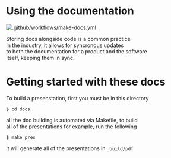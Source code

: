 Using the documentation
=======================

[![.github/workflows/make-docs.yml](https://github.com/KenwoodFox/EG-207-CCEMS/actions/workflows/make-docs.yml/badge.svg)](https://github.com/KenwoodFox/EG-207-CCEMS/actions/workflows/make-docs.yml)


Storing docs alongside code is a common practice  
in the industry, it allows for syncronous updates  
to both the documentation for a product and the software  
itself, keeping them in sync.


# Getting started with these docs

To build a presenstation, first you must be in this directory

```
$ cd docs
```

all the doc building is automated via Makefile, to build  
all of the presentations for example, run the following

```
$ make pres
```

it will generate all of the presentations in `_build/pdf`
